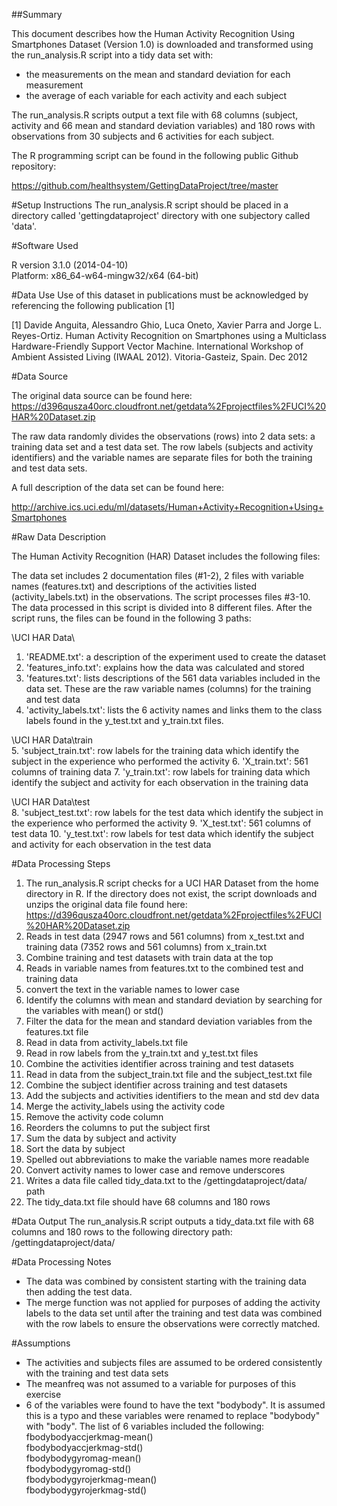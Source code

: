 ##Summary

This document describes how the Human Activity Recognition Using Smartphones Dataset (Version 1.0) is downloaded and transformed using the run_analysis.R script into a tidy data set with:  

* the measurements on the mean and standard deviation for each measurement
* the average of each variable for each activity and each subject

The run_analysis.R scripts output a text file with 68 columns (subject, activity and 66 mean and standard deviation variables) and 180 rows with observations from 30 subjects and 6 activities for each subject.

The R programming script can be found in the following public Github repository:  

https://github.com/healthsystem/GettingDataProject/tree/master  


#Setup Instructions
The run_analysis.R script should be placed in a directory called 'gettingdataproject' directory with one subjectory called 'data'.


#Software Used

R version 3.1.0 (2014-04-10)  
Platform: x86_64-w64-mingw32/x64 (64-bit)  

#Data Use
Use of this dataset in publications must be acknowledged by referencing the following publication [1] 

[1] Davide Anguita, Alessandro Ghio, Luca Oneto, Xavier Parra and Jorge L. Reyes-Ortiz. Human Activity Recognition on Smartphones using a Multiclass Hardware-Friendly Support Vector Machine. International Workshop of Ambient Assisted Living (IWAAL 2012). Vitoria-Gasteiz, Spain. Dec 2012  


#Data Source

The original data source can be found here:  
https://d396qusza40orc.cloudfront.net/getdata%2Fprojectfiles%2FUCI%20HAR%20Dataset.zip

The raw data randomly divides the observations (rows) into 2 data sets: a training data set and a test data set. The row labels (subjects and activity identifiers) and the variable names are separate files for both the training and test data sets.

A full description of the data set can be found here:  

http://archive.ics.uci.edu/ml/datasets/Human+Activity+Recognition+Using+Smartphones  

#Raw Data Description

The Human Activity Recognition (HAR) Dataset includes the following files:   

The data set includes 2 documentation files (#1-2), 2 files with variable names (features.txt) and descriptions of the activities listed (activity_labels.txt) in the observations. The script processes files #3-10. The data processed in this script is divided into 8 different files. After the script runs, the files can be found in the following 3 paths:

\UCI HAR Data\
1. 'README.txt': a description of the experiment used to create the dataset
2. 'features_info.txt': explains how the data was calculated and stored
3. 'features.txt': lists descriptions of the 561 data variables included in the data set. These are the raw variable names (columns) for the training and test data
4. 'activity_labels.txt': lists the 6 activity names and links them to the class labels found in the y_test.txt and y_train.txt files.

\UCI HAR Data\train\
5. 'subject_train.txt': row labels for the training data which identify the subject in the experience who performed the activity 
6. 'X_train.txt': 561 columns of training data 
7. 'y_train.txt': row labels for training data which identify the subject and activity for each observation in the training data 

\UCI HAR Data\test\
8. 'subject_test.txt': row labels for the test data which identify the subject in the experience who performed the activity 
9. 'X_test.txt': 561 columns of test data 
10. 'y_test.txt': row labels for test data which identify the subject and activity for each observation in the test data 


#Data Processing Steps

1. The run_analysis.R script checks for a UCI HAR Dataset from the home directory in R. If the directory does not exist, the script downloads and unzips the original data file found here: https://d396qusza40orc.cloudfront.net/getdata%2Fprojectfiles%2FUCI%20HAR%20Dataset.zip
2. Reads in test data (2947 rows and 561 columns) from x_test.txt and training data (7352 rows and 561 columns) from x_train.txt
3. Combine training and test datasets with train data at the top
4. Reads in  variable names from features.txt to the combined test and training data
5. convert the text in the variable names to lower case
6. Identify the columns with mean and standard deviation by searching for the variables with mean() or std()
7. Filter the data for the mean and standard deviation variables from the features.txt file
8. Read in data from activity_labels.txt file
9. Read in row labels from the y_train.txt and y_test.txt files
10. Combine the activities identifier across training and test datasets
11. Read in data from the subject_train.txt file and the subject_test.txt file
12. Combine the subject identifier across training and test datasets
13. Add the subjects and activities identifiers to the mean and std dev data
14. Merge the activity_labels using the activity code
15. Remove the activity code column
16. Reorders the columns to put the subject first
17. Sum the data by subject and activity
18. Sort the data by subject
19. Spelled out abbreviations to make the variable names more readable
20. Convert activity names to lower case and remove underscores
21. Writes a data file called tidy_data.txt to the /gettingdataproject/data/ path
22. The tidy_data.txt file should have 68 columns and 180 rows


#Data Output
The run_analysis.R script outputs a tidy_data.txt file with 68 columns and 180 rows to the following directory path: /gettingdataproject/data/


#Data Processing Notes
* The data was combined by consistent starting with the training data then adding the test data.
* The merge function was not applied for purposes of adding the activity labels to the data set until after the training and test data was combined with the row labels to ensure the observations were correctly matched.

#Assumptions
* The activities and subjects files are assumed to be ordered consistently with the training and test data sets
* The meanfreq was not assumed to a variable for purposes of this exercise
* 6 of the variables were found to have the text "bodybody". It is assumed this is a typo and these variables were renamed to replace "bodybody" with "body". The list of 6 variables included the following:  
fbodybodyaccjerkmag-mean()  
fbodybodyaccjerkmag-std()  
fbodybodygyromag-mean()  
fbodybodygyromag-std()  
fbodybodygyrojerkmag-mean()  
fbodybodygyrojerkmag-std()  
